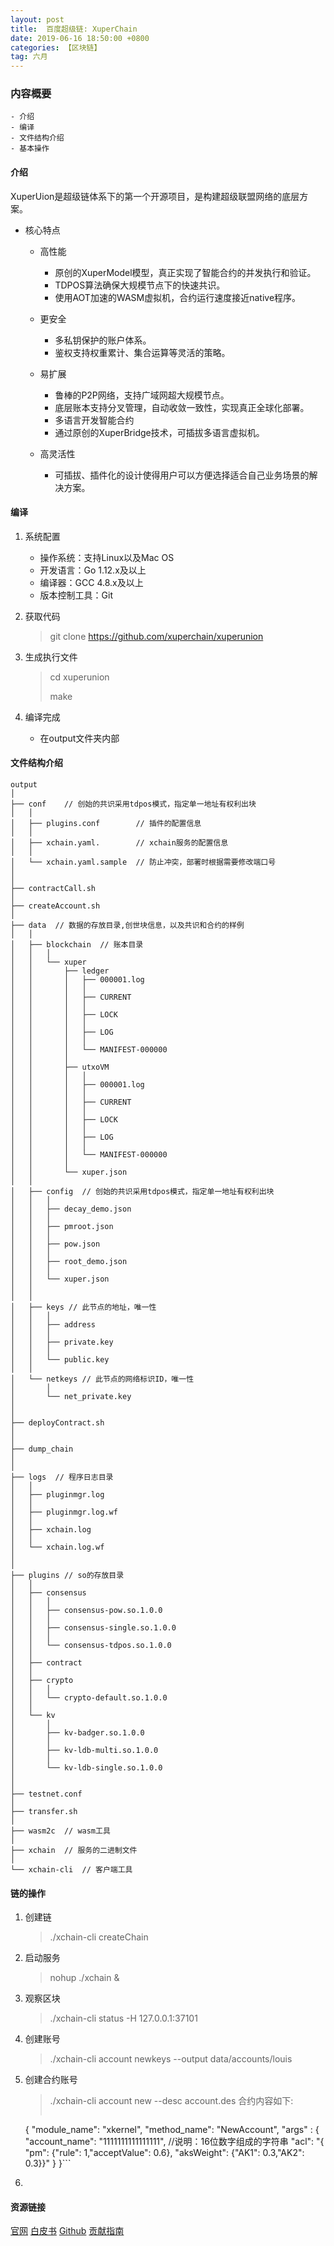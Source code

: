 ```yaml
---
layout: post
title:  百度超级链: XuperChain
date: 2019-06-16 18:50:00 +0800
categories: 【区块链】
tag: 六月
---
```



### 内容概要
	
	- 介绍
	- 编译
	- 文件结构介绍
	- 基本操作


#### 介绍

XuperUion是超级链体系下的第一个开源项目，是构建超级联盟网络的底层方案。

- 核心特点

	- 高性能
		- 原创的XuperModel模型，真正实现了智能合约的并发执行和验证。
		- TDPOS算法确保大规模节点下的快速共识。
		- 使用AOT加速的WASM虚拟机，合约运行速度接近native程序。
	
	- 更安全
		- 多私钥保护的账户体系。
		- 鉴权支持权重累计、集合运算等灵活的策略。

	- 易扩展
		- 鲁棒的P2P网络，支持广域网超大规模节点。
		- 底层账本支持分叉管理，自动收敛一致性，实现真正全球化部署。
		- 多语言开发智能合约
		- 通过原创的XuperBridge技术，可插拔多语言虚拟机。

	- 高灵活性
		- 可插拔、插件化的设计使得用户可以方便选择适合自己业务场景的解决方案。

#### 编译

1. 系统配置
	- 操作系统：支持Linux以及Mac OS
	- 开发语言：Go 1.12.x及以上
	- 编译器：GCC 4.8.x及以上
	- 版本控制工具：Git

2. 获取代码
	> git clone https://github.com/xuperchain/xuperunion

3. 生成执行文件
	> cd xuperunion
	> 
	> make

4. 编译完成
	- 在output文件夹内部


#### 文件结构介绍

```
output
│
├── conf  	// 创始的共识采用tdpos模式，指定单一地址有权利出块
│  	│
│   ├── plugins.conf 		// 插件的配置信息
│  	│
│   ├── xchain.yaml.   		// xchain服务的配置信息
│  	│
│   └── xchain.yaml.sample 	// 防止冲突，部署时根据需要修改端口号
│  	
│  	
├── contractCall.sh
│
├── createAccount.sh
│
├── data  // 数据的存放目录,创世块信息，以及共识和合约的样例
│   │
│   ├── blockchain	// 账本目录
│   │   │
│   │   └── xuper
│   │       ├── ledger
│   │       │   ├── 000001.log
│   │       │   │
│   │       │   ├── CURRENT
│   │       │   │
│   │       │   ├── LOCK
│   │       │   │
│   │       │   ├── LOG
│   │       │   │
│   │       │   └── MANIFEST-000000
│   │       │   
│   │       ├── utxoVM
│   │       │   │
│   │       │   ├── 000001.log
│   │       │   │
│   │       │   ├── CURRENT
│   │       │   │
│   │       │   ├── LOCK
│   │       │   │
│   │       │   ├── LOG
│   │       │   │
│   │       │   └── MANIFEST-000000
│   │       │  	
│   │       └── xuper.json
│   │   	
│   ├── config	// 创始的共识采用tdpos模式，指定单一地址有权利出块
│   │  	│  	
│   │   ├── decay_demo.json
│   │  	│  	
│   │   ├── pmroot.json
│   │  	│  	
│   │   ├── pow.json
│   │  	│  	
│   │   ├── root_demo.json
│   │  	│  	
│   │   └── xuper.json
│   │  	
│   │  	
│   ├── keys // 此节点的地址，唯一性
│   │  	│  	
│   │   ├── address
│   │  	│  	
│   │   ├── private.key
│   │  	│  	
│   │   └── public.key
│   │  	
│   └── netkeys // 此节点的网络标识ID，唯一性
│      	│  	
│       └── net_private.key
│   
│   
├── deployContract.sh
│   
│   
├── dump_chain
│   
│   
├── logs  // 程序日志目录
│   │  	
│   ├── pluginmgr.log
│   │  	
│   ├── pluginmgr.log.wf
│   │  	
│   ├── xchain.log
│   │  	
│   └── xchain.log.wf
│   
│   
├── plugins	// so的存放目录
│   │   
│   ├── consensus
│   │   │   
│   │   ├── consensus-pow.so.1.0.0
│   │   │   
│   │   ├── consensus-single.so.1.0.0
│   │   │   
│   │   └── consensus-tdpos.so.1.0.0
│   │   
│   ├── contract
│   │   
│   ├── crypto
│   │   │   
│   │   └── crypto-default.so.1.0.0
│   │   
│   └── kv
│       │   
│       ├── kv-badger.so.1.0.0
│       │   
│       ├── kv-ldb-multi.so.1.0.0
│       │   
│       └── kv-ldb-single.so.1.0.0
│   
│   
├── testnet.conf
│       
├── transfer.sh
│       
├── wasm2c	// wasm工具
│       	
├── xchain  // 服务的二进制文件
│       
└── xchain-cli	// 客户端工具
```

#### 链的操作

1. 创建链
	> ./xchain-cli createChain

2. 启动服务
	> nohup ./xchain &

3. 观察区块
	> ./xchain-cli status -H 127.0.0.1:37101

4. 创建账号
	> ./xchain-cli account newkeys --output data/accounts/louis

5. 创建合约账号
	> ./xchain-cli account new --desc account.des
	> 合约内容如下: 
	> ```
	{
    "module_name": "xkernel",
    "method_name": "NewAccount",
    "args" : {
        "account_name": "1111111111111111",  //说明：16位数字组成的字符串
        "acl": "{
        		\"pm\": {\"rule\": 1,\"acceptValue\": 0.6},
        		\"aksWeight\": {\"AK1\": 0.3,\"AK2\": 0.3}}"
    }
	}```

6. 

#### 资源链接

[官网](https://xchain.baidu.com/)
[白皮书](https://xuperchain.baidu.com/whitepaper)
[Github](https://github.com/xuperchain/xuperunion)
[贡献指南](https://github.com/xuperchain/xuperunion/blob/master/CONTRIBUTING_CN.md)

